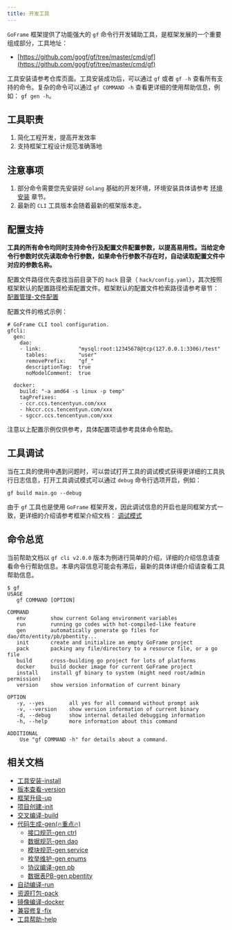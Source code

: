```yaml
---
title: 开发工具
---
```


`GoFrame` 框架提供了功能强大的 `gf` 命令行开发辅助工具，是框架发展的一个重要组成部分，工具地址：

- [https://github.com/gogf/gf/tree/master/cmd/gf](https://github.com/gogf/gf/tree/master/cmd/gf)

工具安装请参考仓库页面。工具安装成功后，可以通过 `gf` 或者 `gf -h` 查看所有支持的命令。复杂的命令可以通过 `gf COMMAND -h` 查看更详细的使用帮助信息，例如： `gf gen -h`。

## 工具职责

1. 简化工程开发，提高开发效率
2. 支持框架工程设计规范准确落地

## 注意事项

1. 部分命令需要您先安装好 `Golang` 基础的开发环境，环境安装具体请参考 [环境安装](/docs/项目开发/准备工作/环境安装) 章节。
2. 最新的 `CLI` 工具版本会随着最新的框架版本走。

## 配置支持

**工具的所有命令均同时支持命令行及配置文件配置参数，以提高易用性。当给定命令行参数时优先读取命令行参数，如果命令行参数不存在时，自动读取配置文件中对应的参数名称。**

配置文件路径优先查找当前目录下的 `hack` 目录（ `hack/config.yaml`），其次按照框架默认的配置路径检索配置文件。框架默认的配置文件检索路径请参考章节： [配置管理-文件配置](/docs/核心组件/配置管理/配置管理-文件配置)

配置文件的格式示例：

```
# GoFrame CLI tool configuration.
gfcli:
  gen:
    dao:
    - link:            "mysql:root:12345678@tcp(127.0.0.1:3306)/test"
      tables:          "user"
      removePrefix:    "gf_"
      descriptionTag:  true
      noModelComment:  true

  docker:
    build: "-a amd64 -s linux -p temp"
    tagPrefixes:
    - ccr.ccs.tencentyun.com/xxx
    - hkccr.ccs.tencentyun.com/xxx
    - sgccr.ccs.tencentyun.com/xxx
```

注意以上配置示例仅供参考，具体配置项请参考具体命令帮助。

## 工具调试

当在工具的使用中遇到问题时，可以尝试打开工具的调试模式获得更详细的工具执行日志信息，打开工具调试模式可以通过 `debug` 命令行选项开启，例如：

```
gf build main.go --debug
```

由于 `gf` 工具也是使用 `GoFrame` 框架开发，因此调试信息的开启也是同框架方式一致，更详细的介绍请参考框架介绍文档： [调试模式](/docs/核心组件/调试模式)

## 命令总览

当前帮助文档以 `gf cli v2.0.0` 版本为例进行简单的介绍，详细的介绍信息请查看命令行帮助信息。本章内容信息可能会有滞后，最新的具体详细介绍请查看工具帮助信息。

```
$ gf
USAGE
   gf COMMAND [OPTION]

COMMAND
   env        show current Golang environment variables
   run        running go codes with hot-compiled-like feature
   gen        automatically generate go files for dao/dto/entity/pb/pbentity...
   init       create and initialize an empty GoFrame project
   pack       packing any file/directory to a resource file, or a go file
   build      cross-building go project for lots of platforms
   docker     build docker image for current GoFrame project
   install    install gf binary to system (might need root/admin permission)
   version    show version information of current binary

OPTION
   -y, --yes        all yes for all command without prompt ask
   -v, --version    show version information of current binary
   -d, --debug      show internal detailed debugging information
   -h, --help       more information about this command

ADDITIONAL
    Use "gf COMMAND -h" for details about a command.
```

## 相关文档

- [工具安装-install](/docs/开发工具/工具安装-install)
- [版本查看-version](/docs/开发工具/版本查看-version)
- [框架升级-up](/docs/开发工具/框架升级-up)
- [项目创建-init](/docs/开发工具/项目创建-init)
- [交叉编译-build](/docs/开发工具/交叉编译-build)
- [代码生成-gen(🔥重点🔥)](/docs/开发工具/代码生成-gen/代码生成-gen)
  - [接口规范-gen ctrl](/docs/开发工具/代码生成-gen/接口规范-gen%20ctrl)
  - [数据规范-gen dao](/docs/开发工具/代码生成-gen/数据规范-gen%20dao)
  - [模块规范-gen service](/docs/开发工具/代码生成-gen/模块规范-gen%20service)
  - [枚举维护-gen enums](/docs/开发工具/代码生成-gen/枚举维护-gen%20enums)
  - [协议编译-gen pb](/docs/开发工具/代码生成-gen/协议编译-gen%20pb)
  - [数据表PB-gen pbentity](/docs/开发工具/代码生成-gen/数据表PB-gen%20pbentity)
- [自动编译-run](/docs/开发工具/自动编译-run)
- [资源打包-pack](/docs/开发工具/资源打包-pack)
- [镜像编译-docker](/docs/开发工具/镜像编译-docker)
- [兼容修复-fix](/docs/开发工具/兼容修复-fix)
- [工具帮助-help](/docs/开发工具/工具帮助-help)